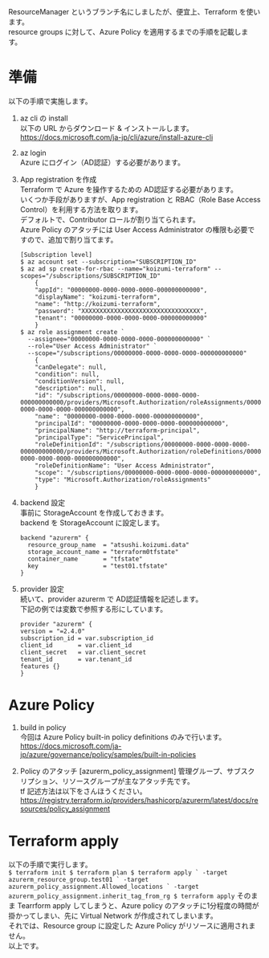 ResourceManager というブランチ名にしましたが、便宜上、Terraform を使います。<br>
resource groups に対して、Azure Policy を適用するまでの手順を記載します。

# 準備
以下の手順で実施します。

1. az cli の install<br>
    以下の URL からダウンロード & インストールします。<br>
    https://docs.microsoft.com/ja-jp/cli/azure/install-azure-cli

2. az login<br>
    Azure にログイン（AD認証）する必要があります。 

3. App registration を作成<br>
    Terraform で Azure を操作するための AD認証する必要があります。<br>
    いくつか手段がありますが、App registration と RBAC（Role Base Access Control）を利用する方法を取ります。<br>
    デフォルトで、Contributor ロールが割り当てられます。<br>
    Azure Policy のアタッチには User Access Administrator の権限も必要ですので、追加で割り当てます。
    ```
    [Subscription level]
    $ az account set --subscription="SUBSCRIPTION_ID"
    $ az ad sp create-for-rbac --name="koizumi-terraform" --scopes="/subscriptions/SUBSCRIPTION_ID"
        {
        "appId": "00000000-0000-0000-0000-000000000000",
        "displayName": "koizumi-terraform",
        "name": "http://koizumi-terraform",
        "password": "XXXXXXXXXXXXXXXXXXXXXXXXXXXXXXXXX",
        "tenant": "00000000-0000-0000-0000-000000000000"
        }
    $ az role assignment create `
      --assignee="00000000-0000-0000-0000-000000000000" `
      --role="User Access Administrator" `
      --scope="/subscriptions/00000000-0000-0000-0000-000000000000"
        {
        "canDelegate": null,
        "condition": null,
        "conditionVersion": null,
        "description": null,
        "id": "/subscriptions/00000000-0000-0000-0000-000000000000/providers/Microsoft.Authorization/roleAssignments/00000000-0000-0000-0000-000000000000",
        "name": "00000000-0000-0000-0000-000000000000",
        "principalId": "00000000-0000-0000-0000-000000000000",
        "principalName": "http://terraform-principal",
        "principalType": "ServicePrincipal",
        "roleDefinitionId": "/subscriptions/00000000-0000-0000-0000-000000000000/providers/Microsoft.Authorization/roleDefinitions/00000000-0000-0000-0000-000000000000",
        "roleDefinitionName": "User Access Administrator",
        "scope": "/subscriptions/00000000-0000-0000-0000-000000000000",
        "type": "Microsoft.Authorization/roleAssignments"
        }
    ```

4. backend 設定<br>
    事前に StorageAccount を作成しておきます。<br>
    backend を StorageAccount に設定します。
    ```
    backend "azurerm" {
      resource_group_name  = "atsushi.koizumi.data"
      storage_account_name = "terraform0tfstate"
      container_name       = "tfstate"
      key                  = "test01.tfstate"
    }
    ```
5. provider 設定<br>
    続いて、provider azurerm で AD認証情報を記述します。<br>
    下記の例では変数で参照する形にしています。
    ```
    provider "azurerm" {
    version = "=2.4.0"
    subscription_id = var.subscription_id
    client_id       = var.client_id
    client_secret   = var.client_secret
    tenant_id       = var.tenant_id
    features {}
    }
    ```

# Azure Policy

1. build in policy<br>
    今回は Azure Policy built-in policy definitions のみで行います。<br>
    https://docs.microsoft.com/ja-jp/azure/governance/policy/samples/built-in-policies

2. Policy のアタッチ [azurerm_policy_assignment]
    管理グループ、サブスクリプション、リソースグループが主なアタッチ先です。<br>
    tf 記述方法は以下をさんほうください。<br>
    https://registry.terraform.io/providers/hashicorp/azurerm/latest/docs/resources/policy_assignment

# Terraform apply

以下の手順で実行します。<br>
    ```
    $ terraform init
    $ terraform plan
    $ terraform apply `
      -target azurerm_resource_group.test01 `
      -target azurerm_policy_assignment.Allowed_locations `
      -target azurerm_policy_assignment.inherit_tag_from_rg
    $ terraform apply
    ```
そのまま Tearrform apply してしまうと、Azure policy のアタッチに1分程度の時間が掛かってしまい、先に Virtual Network が作成されてしまいます。<br>
それでは、Resource group に設定した Azure Policy がリソースに適用されません。<br>
以上です。